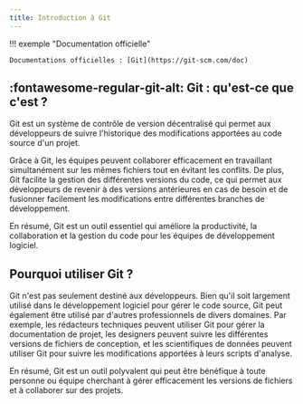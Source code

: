 ```yaml
---
title: Introduction à Git
---
```


!!! exemple "Documentation officielle"
    
    Documentations officielles : [Git](https://git-scm.com/doc)

## :fontawesome-regular-git-alt: Git : qu'est-ce que c'est ?

Git est un système de contrôle de version décentralisé qui permet aux développeurs de suivre l'historique des modifications apportées au code source d'un projet. 

Grâce à Git, les équipes peuvent collaborer efficacement en travaillant simultanément sur les mêmes fichiers tout en évitant les conflits. De plus, Git facilite la gestion des différentes versions du code, ce qui permet aux développeurs de revenir à des versions antérieures en cas de besoin et de fusionner facilement les modifications entre différentes branches de développement. 

En résumé, Git est un outil essentiel qui améliore la productivité, la collaboration et la gestion du code pour les équipes de développement logiciel.

## Pourquoi utiliser Git ?

Git n'est pas seulement destiné aux développeurs. Bien qu'il soit largement utilisé dans le développement logiciel pour gérer le code source, Git peut également être utilisé par d'autres professionnels de divers domaines. Par exemple, les rédacteurs techniques peuvent utiliser Git pour gérer la documentation de projet, les designers peuvent suivre les différentes versions de fichiers de conception, et les scientifiques de données peuvent utiliser Git pour suivre les modifications apportées à leurs scripts d'analyse. 

En résumé, Git est un outil polyvalent qui peut être bénéfique à toute personne ou équipe cherchant à gérer efficacement les versions de fichiers et à collaborer sur des projets.


